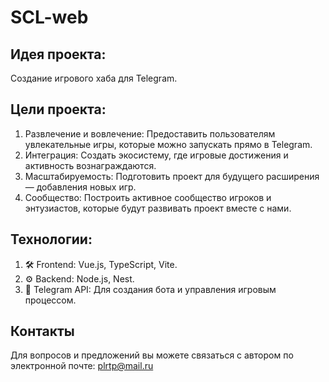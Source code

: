 # SCL-web

## Идея проекта:
Создание игрового хаба для Telegram.

## Цели проекта:
1. Развлечение и вовлечение:
Предоставить пользователям увлекательные игры, которые можно запускать прямо в Telegram.
2. Интеграция:
Создать экосистему, где игровые достижения и активность вознаграждаются.
3. Масштабируемость:
Подготовить проект для будущего расширения — добавления новых игр.
4. Сообщество:
Построить активное сообщество игроков и энтузиастов, которые будут развивать проект вместе с нами.

## Технологии:
1. 🛠️ Frontend: Vue.js, TypeScript, Vite.
2. ⚙️ Backend: Node.js, Nest.
3. 🤖 Telegram API: Для создания бота и управления игровым процессом.

## Контакты
Для вопросов и предложений вы можете связаться с автором по электронной почте: plrtp@mail.ru
